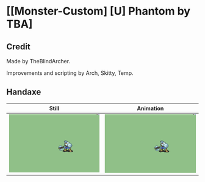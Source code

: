 # [\[Monster-Custom\] \[U\] Phantom by TBA]

## Credit

Made by TheBlindArcher.

Improvements and scripting by Arch, Skitty, Temp.

## Handaxe

| Still | Animation |
| :---: | :-------: |
| ![Handaxe still](./Handaxe_000.png) | ![Handaxe animation](./Handaxe.gif) |
